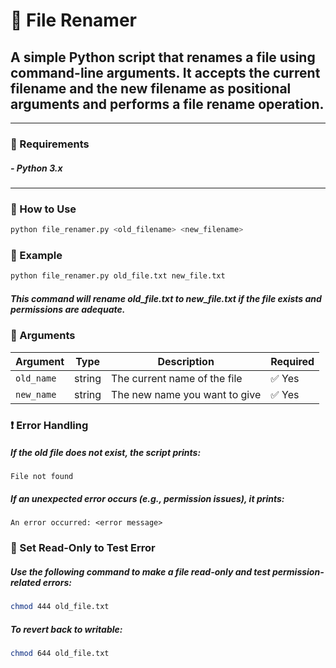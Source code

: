 # 📝 File Renamer

## A simple Python script that renames a file using command-line arguments. It accepts the current filename and the new filename as positional arguments and performs a file rename operation.

---

### 📂 Requirements

##### - Python 3.x

---

### 🚀 How to Use

```bash
python file_renamer.py <old_filename> <new_filename>
```
### 📌 Example

```bash
python file_renamer.py old_file.txt new_file.txt
```
##### This command will rename old_file.txt to new_file.txt if the file exists and permissions are adequate.

### 🧾 Arguments

| Argument   | Type   | Description                        | Required |
|------------|--------|------------------------------------|----------|
| `old_name` | string | The current name of the file       | ✅ Yes   |
| `new_name` | string | The new name you want to give      | ✅ Yes   |

### ❗ Error Handling
##### If the old file does not exist, the script prints:

```arduino
File not found
```

##### If an unexpected error occurs (e.g., permission issues), it prints:

```nginx
An error occurred: <error message>
```

### 🔐 Set Read-Only to Test Error
##### Use the following command to make a file read-only and test permission-related errors:

```bash
chmod 444 old_file.txt
```
##### To revert back to writable:

```bash
chmod 644 old_file.txt
```

